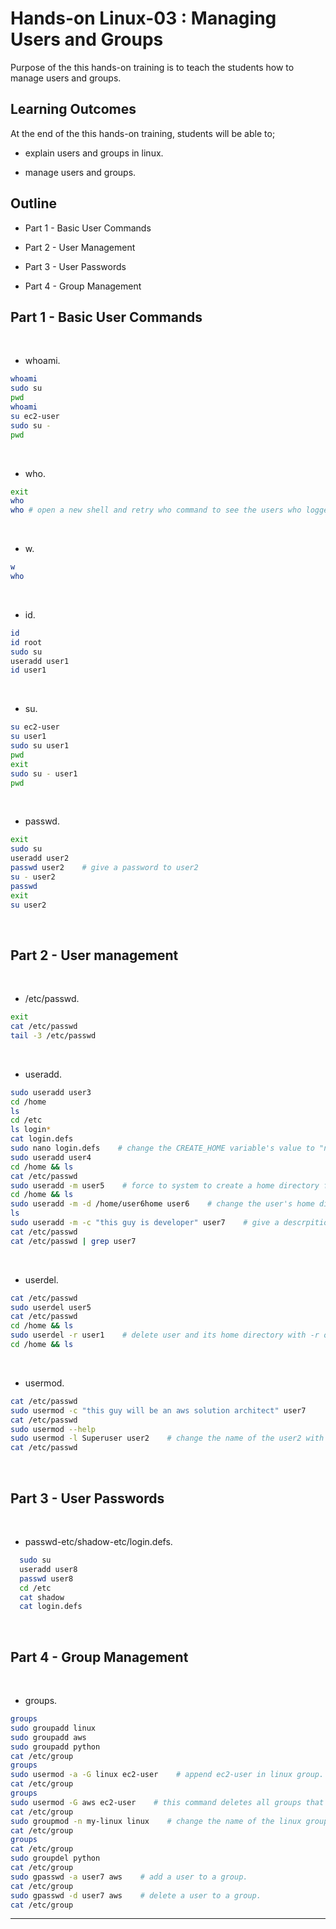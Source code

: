 # Hands-on Linux-03 : Managing Users and Groups

Purpose of the this hands-on training is to teach the students how to manage users and groups.

## Learning Outcomes

At the end of the this hands-on training, students will be able to;

- explain users and groups in linux.

- manage users and groups.

## Outline

- Part 1 - Basic User Commands

- Part 2 - User Management

- Part 3 - User Passwords

- Part 4 - Group Management

## Part 1 - Basic User Commands
​
- whoami.
​
```bash
whoami
sudo su
pwd
whoami
su ec2-user
sudo su -
pwd
```
​
- who.
​
```bash
exit
who
who # open a new shell and retry who command to see the users who logged in.
```
​
- w.
​
```bash
w
who
```
​
- id.
​
```bash
id
id root
sudo su
useradd user1
id user1
```
​
- su.
​
```bash
su ec2-user
su user1
sudo su user1
pwd
exit
sudo su - user1
pwd
```
​
- passwd.
​
```bash
exit
sudo su
useradd user2
passwd user2    # give a password to user2
su - user2
passwd
exit
su user2
```
​
## Part 2 - User management
​
- /etc/passwd.
​
```bash
exit
cat /etc/passwd
tail -3 /etc/passwd
```
​
- useradd.
​
```bash
sudo useradd user3
cd /home
ls
cd /etc
ls login*
cat login.defs
sudo nano login.defs    # change the CREATE_HOME variable's value to "no"
sudo useradd user4
cd /home && ls
cat /etc/passwd
sudo useradd -m user5    # force to system to create a home directory for user with -m option.
cd /home && ls
sudo useradd -m -d /home/user6home user6    # change the user's home directory name with -d option.
ls
sudo useradd -m -c "this guy is developer" user7    # give a descrpition to user with -c option.
cat /etc/passwd
cat /etc/passwd | grep user7
```
​
- userdel.
​
```bash
cat /etc/passwd
sudo userdel user5
cat /etc/passwd
cd /home && ls
sudo userdel -r user1    # delete user and its home directory with -r option.
cd /home && ls
```
​
- usermod.
​
```bash
cat /etc/passwd
sudo usermod -c "this guy will be an aws solution architect" user7
cat /etc/passwd
sudo usermod --help
sudo usermod -l Superuser user2    # change the name of the user2 with -l option.
cat /etc/passwd
```
​
## Part 3 - User Passwords
​
- passwd-etc/shadow-etc/login.defs.
​
```bash
  sudo su
  useradd user8
  passwd user8
  cd /etc
  cat shadow
  cat login.defs
```
​
## Part 4 - Group Management
​
- groups.
​
```bash
groups
sudo groupadd linux
sudo groupadd aws
sudo groupadd python
cat /etc/group
groups
sudo usermod -a -G linux ec2-user    # append ec2-user in linux group.
cat /etc/group
groups
sudo usermod -G aws ec2-user    # this command deletes all groups that ec2-user in except default group of ec2-user and add ec2-user to aws group.
cat /etc/group
sudo groupmod -n my-linux linux    # change the name of the linux group.
cat /etc/group
groups
cat /etc/group
sudo groupdel python
cat /etc/group
sudo gpasswd -a user7 aws    # add a user to a group.
cat /etc/group
sudo gpasswd -d user7 aws    # delete a user to a group.
cat /etc/group
```
---
